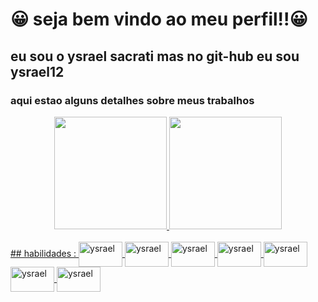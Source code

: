 # 😀 seja bem vindo ao meu perfil!!😀

## eu sou o ysrael sacrati mas no git-hub eu sou ysrael12


### aqui estao alguns detalhes sobre meus trabalhos

 <div align="center">
  <a href="https://github.com/ysrael12">
  <img height="180em" src="https://github-readme-stats.vercel.app/api?username=ysrael12&show_icons=true&theme=react&include_all_commits=true&count_private=true"/>
  <img height="180em" src="https://github-readme-stats.vercel.app/api/top-langs/?username=ysrael12&layout=compact&langs_count=7&theme=react"/>
</div>
<div style="display: inline_block"><br>
  ## habilidades :
 
 <img align="center" alt="ysrael" height="40" width="70" src="https://img.shields.io/badge/Django-092E20?style=for-the-badge&logo=django&logoColor=white">
 
 <img align="center" alt="ysrael" height="40" width="70" src="https://img.shields.io/badge/HTML-239120?style=for-the-badge&logo=html5&logoColor=white">
 
 <img align="center" alt="ysrael" height="40" width="70" src="https://img.shields.io/badge/Python-3776AB?style=for-the-badge&logo=python&logoColor=white">
 
 <img align="center" alt="ysrael" height="40" width="70" src="https://img.shields.io/badge/CSS-239120?&style=for-the-badge&logo=css3&logoColor=white">
 
 <img align="center" alt="ysrael" height="40" width="70" src="https://img.shields.io/badge/SQLite-07405E?style=for-the-badge&logo=sqlite&logoColor=white">
 
 <img align="center" alt="ysrael" height="40" width="70" src="https://img.shields.io/badge/Bootstrap-563D7C?style=for-the-badge&logo=bootstrap&logoColor=white">
 
 <img align="center" alt="ysrael" height="40" width="70" src="https://img.shields.io/badge/Shell_Script-121011?style=for-the-badge&logo=gnu-bash&logoColor=white">
 
 
 
 


 
</div>
      
